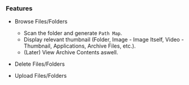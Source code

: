 ### Features
-   Browse Files/Folders
    - Scan the folder and generate `Path Map`.
    - Display relevant thumbnail (Folder, Image - Image Itself, Video - Thumbnail, Applications, Archive Files, etc.).
    - (Later) View Archive Contents aswell.

-   Delete Files/Folders
-   Upload Files/Folders
